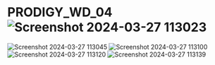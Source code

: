 # PRODIGY_WD_04![Screenshot 2024-03-27 113023](https://github.com/Pratyush-kamal/PRODIGY_WD_04/assets/123267876/17a34860-c81f-40c7-979c-4d685391b92a)
![Screenshot 2024-03-27 113045](https://github.com/Pratyush-kamal/PRODIGY_WD_04/assets/123267876/1c08767c-13f0-4eee-91f8-a082606507e9)
![Screenshot 2024-03-27 113100](https://github.com/Pratyush-kamal/PRODIGY_WD_04/assets/123267876/acee471f-8c9d-4cb8-815b-6c314a0149bd)
![Screenshot 2024-03-27 113120](https://github.com/Pratyush-kamal/PRODIGY_WD_04/assets/123267876/d224ebcd-3e04-49cc-9006-81984f501e68)
![Screenshot 2024-03-27 113139](https://github.com/Pratyush-kamal/PRODIGY_WD_04/assets/123267876/80b1b45f-dbce-467f-b175-bd3e5be2da79)
